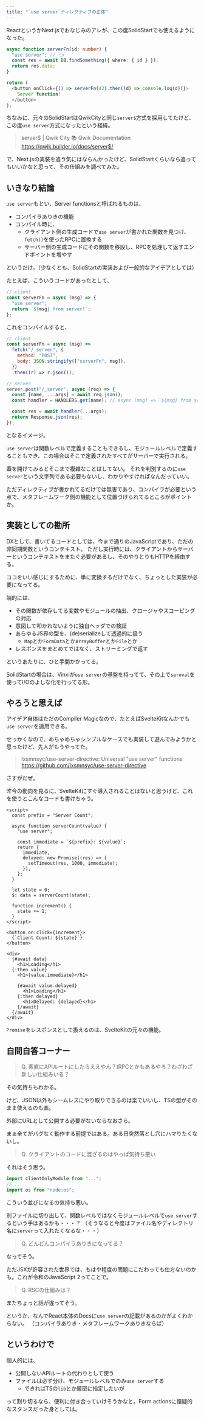 ```yaml
---
title: "`use server`ディレクティブの正体"
---
```


ReactというかNext.jsでおなじみのアレが、この度SolidStartでも使えるようになった。

```ts
async function serverFn(id: number) {
  "use server"; // 👈
  const res = await DB.findSomething({ where: { id } });
  return res.data;
}

return (
  <button onClick={() => serverFn(42).then((d) => console.log(d))}>
    Server function!
  </button>
);
```

ちなみに、元々のSolidStartはQwikCityと同じ`server$`方式を採用してたけど、この度`use server`方式になったという経緯。

> server$ | Qwik City 📚 Qwik Documentation
> https://qwik.builder.io/docs/server$/

で、Next.jsの実装を追う気にはならんかったけど、SolidStartくらいなら追ってもいいかなと思って、その仕組みを調べてみた。

## いきなり結論

`use server`もとい、Server functionsと呼ばれるものは、

- コンパイラありきの機能
- コンパイル時に、
  - クライアント側の生成コードで`use server`が書かれた関数を見つけ、`fetch()`を使ったRPCに置換する
  - サーバー側の生成コードにその関数を移設し、RPCを処理して返すエンドポイントを増やす

というだけ。（少なくとも、SolidStartの実装および一般的なアイデアとしては）

たとえば、こういうコードがあったとして、

```js
// client
const serverFn = async (msg) => {
  "use server";
  return `${msg} from server!`;
};
```

これをコンパイルすると、

```js
// client
const serverFn = async (msg) =>
  fetch("/_server", {
    method: "POST",
    body: JSON.stringify(["serverFn", msg]),
  })
  .then((r) => r.json());

// server
server.post("/_server", async (req) => {
  const [name, ...args] = await req.json();
  const handler = HANDLERS.get(name); // async (msg) => `${msg} from server!`;

  const res = await handler(...args);
  return Response.json(res);
});
```

となるイメージ。

`use server`は関数レベルで定義することもできるし、モジュールレベルで定義することもでき、この場合はそこで定義されたすべてがサーバーで実行される。

蓋を開けてみるとそこまで複雑なことはしてない。
それを判別するのに`use server`という文字列である必要もないし、わかりやすければなんだっていい。

ただディレクティブが書かれてるだけでは無害であり、コンパイラが必要という点で、メタフレームワーク側の機能として位置づけられてるところがポイントか。

## 実装としての勘所

DXとして、書いてるコードとしては、今まで通りのJavaScriptであり、ただの非同期関数というコンテキスト。
ただし実行時には、クライアントからサーバーというコンテキストをまたぐ必要があるし、そのやりとりもHTTPを経由する。

ココをいい感じにするために、単に変換するだけでなく、ちょっとした実装が必要になってる。

端的には、

- その関数が依存してる変数やモジュールの抽出、クロージャやスコーピングの対応
- 意図して叩かれないように独自ヘッダでの検証
- あらゆるJS界の型を、(de)serializeして透過的に扱う
  - `Map`とか`FormData`とか`ArrayBuffer`とか`File`とか
- レスポンスをまとめてではなく、ストリーミングで返す

というあたりに、ひと手間かかってる。

SolidStartの場合は、Vinxiが`use server`の基盤を持ってて、その上で`seroval`を使ってI/Oのよしな化を行ってる形。

## やろうと思えば

アイデア自体はただのCompiler Magicなので、たとえばSvelteKitなんかでも`use server`を適用できる。

せっかくなので、めちゃめちゃシンプルなケースでも実装して遊んでみようかと思ったけど、先人がもうやってた。

> lxsmnsyc/use-server-directive: Universal "use server" functions
> https://github.com/lxsmnsyc/use-server-directive

さすがだぜ。

昨今の動向を見るに、SvelteKitにすぐ導入されることはないと思うけど、これを使うとこんなコードも書けちゃう。

```svelte
<script>
  const prefix = "Server Count";

  async function serverCount(value) {
    "use server";

    const immediate = `${prefix}: ${value}`;
    return {
      immediate,
      delayed: new Promise((res) => {
        setTimeout(res, 1000, immediate);
      }),
    };
  }

  let state = 0;
  $: data = serverCount(state);

  function increment() {
    state += 1;
  }
</script>

<button on:click={increment}>
  {`Client Count: ${state}`}
</button>

<div>
  {#await data}
    <h1>Loading</h1>
  {:then value}
    <h1>{value.immediate}</h1>

    {#await value.delayed}
      <h1>Loading</h1>
    {:then delayed}
      <h1>Delayed: {delayed}</h1>
    {/await}
  {/await}
</div>
```

`Promise`をレスポンスとして扱えるのは、SvelteKitの元々の機能。

## 自問自答コーナー

> Q. 素直にAPIルートにしたらええやん？tRPCとかもあるやろ？わざわざ新しい仕組みいる？

その気持ちもわかる。

けど、JSON以外もシームレスにやり取りできるのは楽でいいし、TSの型がそのまま使えるのも楽。

外部にURLとして公開する必要がないならなおさら。

まぁ全てがバグなく動作する前提ではある。ある日突然落とし穴にハマりたくないし。

> Q. クライアントのコードに混ざるのはやっぱ気持ち悪い

それはそう思う。

```js
import clientOnlyModule from "...";
// ...
import os from "node:os";
```

こういう並びになるの気持ち悪い。

別ファイルに切り出して、関数レベルではなくモジュールレベルで`use server`するという手はあるかも・・・？
（そうなると今度はファイル名やディレクトリ名に`server`って入れたくなるな・・・）

> Q. どんどんコンパイラありきになってる？

なってそう。

ただJSXが許容された世界では、もはや程度の問題にこだわっても仕方ないのかも。これが令和のJavaScript 2ってことで。

> Q. RSCの仕組みは？

またちょっと話が違ってそう。

というか、なんでReact本体のDocsに`use server`の記載があるのかがよくわからない。
（コンパイラありき・メタフレームワークありきならば）

## というわけで

個人的には、

- 公開しないAPIルートの代わりとして使う
- ファイルは必ず分け、モジュールレベルでのみ`use server`する
  - できればTSの`lib`とか厳密に指定したいが

って割り切るなら、便利に付き合っていけそうかなと。Form actionsに懐疑的なスタンスだった身としては。
